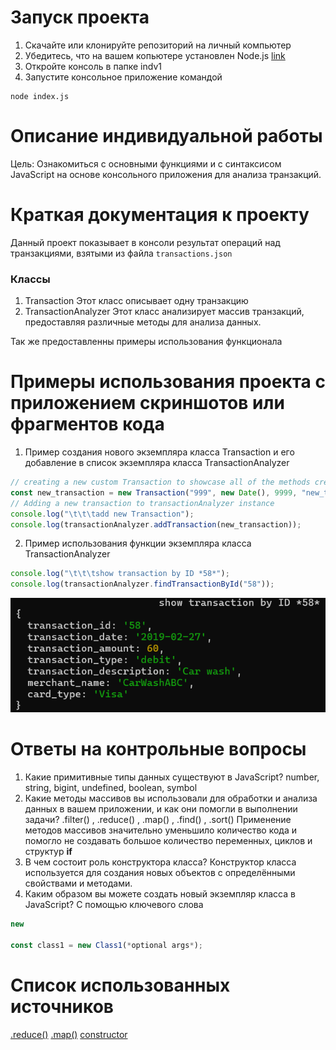 # Запуск проекта 
1) Скачайте или клонируйте репозиторий на личный компьютер
2) Убедитесь, что на вашем копьютере установлен Node.js [link](https://nodejs.org/en)
3) Откройте консоль в папке indv1
4) Запустите консольное приложение командой 
```console
node index.js
```

# Описание индивидуальной работы
Цель: Ознакомиться с основными функциями и с синтаксисом JavaScript на основе консольного приложения для анализа транзакций.

# Краткая документация к проекту
Данный проект показывает в консоли результат операций над транзакциями, взятыми из файла ```transactions.json```
### Классы
1. Transaction
Этот класс описывает одну транзакцию
2. TransactionAnalyzer 
Этот класс анализирует массив транзакций, предоставляя различные методы для анализа данных.

Так же предоставленны примеры использования функционала

# Примеры использования проекта с приложением скриншотов или фрагментов кода

1. Пример создания нового экземпляра класса Transaction и его добавление в список экземпляра класса TransactionAnalyzer
```js
// creating a new custom Transaction to showcase all of the methods created
const new_transaction = new Transaction("999", new Date(), 9999, "new_type", "there is a long long long long description", "Merchant_111", "Visa");
// Adding a new transaction to transactionAnalyzer instance
console.log("\t\t\tadd new Transaction");
console.log(transactionAnalyzer.addTransaction(new_transaction));
```
2. Пример использования функции экземпляра класса TransactionAnalyzer
```js
console.log("\t\t\tshow transaction by ID *58*");
console.log(transactionAnalyzer.findTransactionById("58"));
```
![result in console](./imgs/image.png)

# Ответы на контрольные вопросы
1. Какие примитивные типы данных существуют в JavaScript?
number, string, bigint, undefined, boolean, symbol
2. Какие методы массивов вы использовали для обработки и анализа данных в вашем приложении, и как они помогли в выполнении задачи?
.filter() , .reduce() , .map() , .find() , .sort()
Применение методов массивов значительно уменьшило количество кода и помогло не создавать большое количество переменных, циклов и структур **if** 
3. В чем состоит роль конструктора класса?
Конструктор класса используется для создания новых объектов с определёнными свойствами и методами.
4. Каким образом вы можете создать новый экземпляр класса в JavaScript?
С помощью ключевого слова 
```javascript
new

const class1 = new Class1(*optional args*);
```
# Список использованных источников
[.reduce()](https://developer.mozilla.org/en-US/docs/Web/JavaScript/Reference/Global_Objects/Array/reduce)
[.map()](https://developer.mozilla.org/en-US/docs/Web/JavaScript/Reference/Global_Objects/Array/map)
[constructor](https://developer.mozilla.org/en-US/docs/Web/JavaScript/Reference/Classes/constructor)